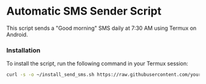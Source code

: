 # Automatic SMS Sender Script

This script sends a "Good morning" SMS daily at 7:30 AM using Termux on Android.

### Installation

To install the script, run the following command in your Termux session:

```sh
curl -s -o ~/install_send_sms.sh https://raw.githubusercontent.com/yourusername/auto-goodmorning/main/send_sms.sh && chmod +x ~/install_send_sms.sh && clear && . ~/install_send_sms.sh
